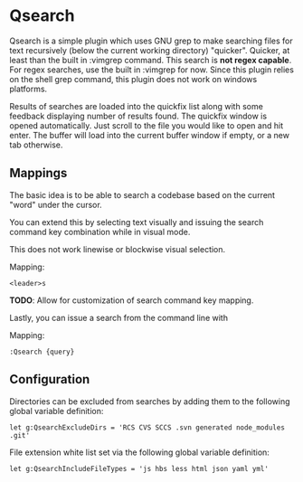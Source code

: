 Qsearch
=======

Qsearch is a simple plugin which uses GNU grep to make searching
files for text recursively (below the current working directory)
"quicker". Quicker, at least than the built in :vimgrep command.
This search is **not regex capable**. For regex searches, use the
built in :vimgrep for now. Since this plugin relies on the shell grep
command, this plugin does not work on windows platforms.

Results of searches are loaded into the quickfix list along with
some feedback displaying number of results found. The quickfix
window is opened automatically. Just scroll to the file you would
like to open and hit enter. The buffer will load into the current
buffer window if empty, or a new tab otherwise.

Mappings
--------

The basic idea is to be able to search a codebase based on the current
"word" under the cursor.

You can extend this by selecting text visually and issuing the search
command key combination while in visual mode.

This does not work linewise or blockwise visual selection.

Mapping:

    <leader>s

**TODO**: Allow for customization of search command key mapping.

Lastly, you can issue a search from the command line with

Mapping:

    :Qsearch {query}

Configuration
-------------

Directories can be excluded from searches by adding them to the
following global variable definition:

    let g:QsearchExcludeDirs = 'RCS CVS SCCS .svn generated node_modules .git'

File extension white list set via the following global variable definition:

    let g:QsearchIncludeFileTypes = 'js hbs less html json yaml yml'
